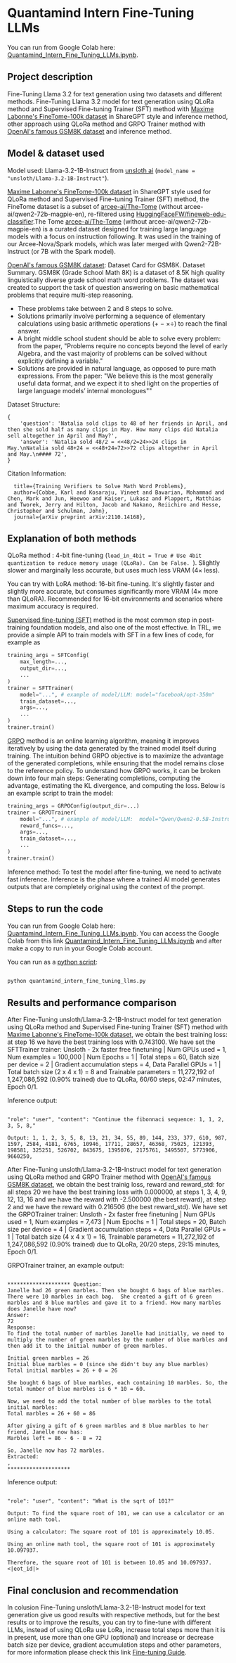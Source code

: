 # Quantamind Intern Fine-Tuning LLMs
You can run from Google Colab here: [Quantamind_Intern_Fine_Tuning_LLMs.ipynb](https://colab.research.google.com/drive/1viDzLJ1wQOq7FWUoa-D6kwl2jheB4vYV?usp=sharing).

## Project description
Fine-Tuning Llama 3.2 for text generation using two datasets and different methods.
Fine-Tuning Llama 3.2 model for text generation using QLoRa method and Supervised Fine-tuning Trainer (SFT) method with [Maxime Labonne's FineTome-100k dataset](https://huggingface.co/datasets/mlabonne/FineTome-100k) in ShareGPT style and inference method, other approach using QLoRa method and GRPO Trainer method with [OpenAI's famous GSM8K dataset](https://huggingface.co/datasets/openai/gsm8k) and inference method.


## Model & dataset used

Model used: Llama-3.2-1B-Instruct from [unsloth ai](https://unsloth.ai/) (``` model_name = "unsloth/Llama-3.2-1B-Instruct" ```).

[Maxime Labonne's FineTome-100k dataset](https://huggingface.co/datasets/mlabonne/FineTome-100k) in ShareGPT style used for QLoRa method and Supervised Fine-tuning Trainer (SFT) method, the FineTome dataset is a subset of [arcee-ai/The-Tome](https://huggingface.co/datasets/arcee-ai/The-Tome) (without arcee-ai/qwen2-72b-magpie-en), re-filtered using [HuggingFaceFW/fineweb-edu-classifier](https://huggingface.co/HuggingFaceFW/fineweb-edu-classifier).The Tome [arcee-ai/The-Tome](https://huggingface.co/datasets/arcee-ai/The-Tome) (without arcee-ai/qwen2-72b-magpie-en) is a curated dataset designed for training large language models with a focus on instruction following. It was used in the training of our Arcee-Nova/Spark models, which was later merged with Qwen2-72B-Instruct (or 7B with the Spark model).


[OpenAI's famous GSM8K dataset](https://huggingface.co/datasets/openai/gsm8k): Dataset Card for GSM8K. Dataset Summary.
GSM8K (Grade School Math 8K) is a dataset of 8.5K high quality linguistically diverse grade school math word problems. The dataset was created to support the task of question answering on basic mathematical problems that require multi-step reasoning.

- These problems take between 2 and 8 steps to solve.
- Solutions primarily involve performing a sequence of elementary calculations using basic arithmetic operations (+ − ×÷) to reach the final answer.
- A bright middle school student should be able to solve every problem: from the paper, "Problems require no concepts beyond the level of early Algebra, and the vast majority of problems can be solved without explicitly defining a variable."
- Solutions are provided in natural language, as opposed to pure math expressions. From the paper: "We believe this is the most generally useful data format, and we expect it to shed light on the properties of large language models’ internal monologues""

Dataset Structure: 
```
{
    'question': 'Natalia sold clips to 48 of her friends in April, and then she sold half as many clips in May. How many clips did Natalia sell altogether in April and May?',
    'answer': 'Natalia sold 48/2 = <<48/2=24>>24 clips in May.\nNatalia sold 48+24 = <<48+24=72>>72 clips altogether in April and May.\n#### 72',
}
```


Citation Information:
``` @article{cobbe2021gsm8k,
  title={Training Verifiers to Solve Math Word Problems},
  author={Cobbe, Karl and Kosaraju, Vineet and Bavarian, Mohammad and Chen, Mark and Jun, Heewoo and Kaiser, Lukasz and Plappert, Matthias and Tworek, Jerry and Hilton, Jacob and Nakano, Reiichiro and Hesse, Christopher and Schulman, John},
  journal={arXiv preprint arXiv:2110.14168},
 ```


## Explanation of both methods

QLoRa method : 4-bit fine-tuning (```load_in_4bit = True # Use 4bit quantization to reduce memory usage (QLoRa). Can be False. ```). Slightly slower and marginally less accurate, but uses much less VRAM (4× less). 

You can try with LoRA method: 16-bit fine-tuning. It's slightly faster and slightly more accurate, but consumes significantly more VRAM (4× more than QLoRA). Recommended for 16-bit environments and scenarios where maximum accuracy is required.

[Supervised fine-tuning (SFT)](https://huggingface.co/docs/trl/sft_trainer) method is the most common step in post-training foundation models, and also one of the most effective. In TRL, we provide a simple API to train models with SFT in a few lines of code, for example as 
```python
training_args = SFTConfig(
    max_length=...,
    output_dir=...,
    ...
)
trainer = SFTTrainer(
    model="...", # example of model/LLM: model="facebook/opt-350m"
    train_dataset=...,
    args=...,
    ...
)
trainer.train()
```

[GRPO](https://huggingface.co/docs/trl/grpo_trainer) method is an online learning algorithm, meaning it improves iteratively by using the data generated by the trained model itself during training. The intuition behind GRPO objective is to maximize the advantage of the generated completions, while ensuring that the model remains close to the reference policy. To understand how GRPO works, it can be broken down into four main steps: Generating completions, computing the advantage, estimating the KL divergence, and computing the loss.
Below is an example script to train the model:
```python
training_args = GRPOConfig(output_dir=...)
trainer = GRPOTrainer(
    model="...", # example of model/LLM:  model="Qwen/Qwen2-0.5B-Instruct"
    reward_funcs=...,
    args=...,
    train_dataset=...,
    ...
)
trainer.train()
```

Inference method: To test the model after fine-tuning, we need to activate fast inference. Inference is the phase where a trained AI model generates outputs that are completely original using the context of the prompt.


## Steps to run the code

You can run from Google Colab here: [Quantamind_Intern_Fine_Tuning_LLMs.ipynb](https://colab.research.google.com/drive/1viDzLJ1wQOq7FWUoa-D6kwl2jheB4vYV?usp=sharing).
You can access the Google Colab from this link [Quantamind_Intern_Fine_Tuning_LLMs.ipynb](https://colab.research.google.com/drive/1viDzLJ1wQOq7FWUoa-D6kwl2jheB4vYV?usp=sharing) and after make a copy to run in your Google Colab account.

You can run as a [python script](https://github.com/AslauAlexandru/Quantamind-Intern-Fine-Tuning-LLMs/blob/main/quantamind_intern_fine_tuning_llms.py): 
```python

python quantamind_intern_fine_tuning_llms.py
```

## Results and performance comparison


After Fine-Tuning unsloth/Llama-3.2-1B-Instruct model for text generation using QLoRa method and Supervised Fine-tuning Trainer (SFT) method with [Maxime Labonne's FineTome-100k dataset](https://huggingface.co/datasets/mlabonne/FineTome-100k), we obtain the best training loss: at step 16 we have the best training loss with 0.743100.
We have set the SFTTrainer trainer: Unsloth - 2x faster free finetuning | Num GPUs used = 1, Num examples = 100,000 | Num Epochs = 1 | Total steps = 60, Batch size per device = 2 | Gradient accumulation steps = 4, Data Parallel GPUs = 1 | Total batch size (2 x 4 x 1) = 8 and Trainable parameters = 11,272,192 of 1,247,086,592 (0.90% trained) due to QLoRa, 60/60 steps, 02:47 minutes, Epoch 0/1.

Inference output:

```

"role": "user", "content": "Continue the fibonnaci sequence: 1, 1, 2, 3, 5, 8,"

Output: 1, 1, 2, 3, 5, 8, 13, 21, 34, 55, 89, 144, 233, 377, 610, 987, 1597, 2584, 4181, 6765, 10946, 17711, 28657, 46368, 75025, 121393, 198581, 325251, 526702, 843675, 1395076, 2175761, 3495507, 5773906, 9660250,

```


After Fine-Tuning unsloth/Llama-3.2-1B-Instruct model for text generation using QLoRa method and GRPO Trainer method with [OpenAI's famous GSM8K dataset](https://huggingface.co/datasets/openai/gsm8k), we obtain the best trainig loss, reward and reward_std: for all steps 20 we have the best training loss with 0.000000, at steps 1, 3, 4, 9, 12, 13, 16 and we have the reward with -2.500000 (the best reward), at step 2 and we have the reward with 0.216506 (the best reward_std). We have set the GRPOTrainer trainer: Unsloth - 2x faster free finetuning | Num GPUs used = 1, Num examples = 7,473 | Num Epochs = 1 | Total steps = 20, Batch size per device = 4 | Gradient accumulation steps = 4, Data Parallel GPUs = 1 | Total batch size (4 x 4 x 1) = 16, Trainable parameters = 11,272,192 of 1,247,086,592 (0.90% trained) due to QLoRa, 20/20 steps, 29:15 minutes, Epoch 0/1.

GRPOTrainer trainer, an example output:
```

******************** Question:
Janelle had 26 green marbles. Then she bought 6 bags of blue marbles. There were 10 marbles in each bag.  She created a gift of 6 green marbles and 8 blue marbles and gave it to a friend. How many marbles does Janelle have now? 
Answer:
72 
Response:
To find the total number of marbles Janelle had initially, we need to multiply the number of green marbles by the number of blue marbles and then add it to the initial number of green marbles.

Initial green marbles = 26
Initial blue marbles = 0 (since she didn't buy any blue marbles)
Total initial marbles = 26 + 0 = 26

She bought 6 bags of blue marbles, each containing 10 marbles. So, the total number of blue marbles is 6 * 10 = 60.

Now, we need to add the total number of blue marbles to the total initial marbles:
Total marbles = 26 + 60 = 86

After giving a gift of 6 green marbles and 8 blue marbles to her friend, Janelle now has:
Marbles left = 86 - 6 - 8 = 72

So, Janelle now has 72 marbles. 
Extracted:
,
******************** 

```


Inference output:

```

"role": "user", "content": "What is the sqrt of 101?"

Output: To find the square root of 101, we can use a calculator or an online math tool. 

Using a calculator: The square root of 101 is approximately 10.05.

Using an online math tool, the square root of 101 is approximately 10.097937.

Therefore, the square root of 101 is between 10.05 and 10.097937.<|eot_id|>

```


## Final conclusion and recommendation

In colusion Fine-Tuning unsloth/Llama-3.2-1B-Instruct model for text generation give us good results with respective methods, but for the best results or to improve the results, you can try to fine-tune with different LLMs, instead of using QLoRa use LoRa, increase total steps more than it is in present, use more than one GPU (optional) and increase or decrease batch size per device, gradient accumulation steps and other parameters, for more information please check this link [Fine-tuning Guide](https://docs.unsloth.ai/get-started/fine-tuning-guide/lora-hyperparameters-guide).








